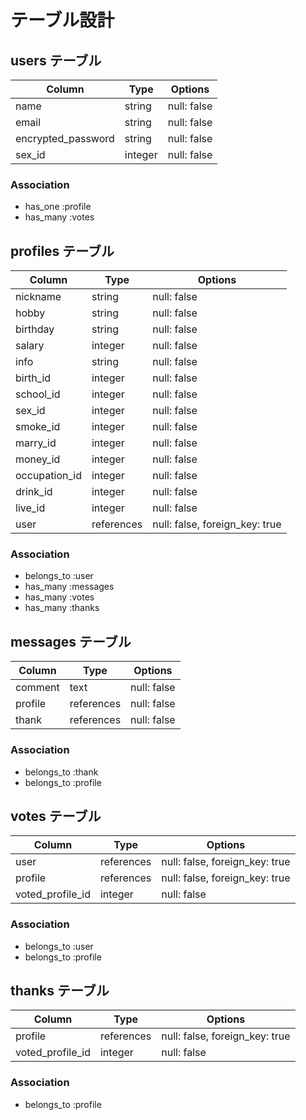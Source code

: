 # テーブル設計

## users テーブル

| Column             | Type     | Options     |
| ----------------   | -------- | ----------- |
| name               | string   | null: false |
| email              | string   | null: false |
| encrypted_password | string   | null: false |
| sex_id             | integer  | null: false |

### Association
- has_one  :profile
- has_many :votes

## profiles テーブル

| Column                 | Type       | Options                        |
| ---------------------- | ---------- | ------------------------------ |
| nickname               | string     | null: false                    |
| hobby                  | string     | null: false                    |
| birthday               | string     | null: false                    |
| salary                 | integer    | null: false                    |
| info                   | string     | null: false                    |
| birth_id               | integer    | null: false                    |
| school_id              | integer    | null: false                    |
| sex_id                 | integer    | null: false                    |
| smoke_id               | integer    | null: false                    |
| marry_id               | integer    | null: false                    |
| money_id               | integer    | null: false                    |
| occupation_id          | integer    | null: false                    |
| drink_id               | integer    | null: false                    |
| live_id                | integer    | null: false                    |
| user                   | references | null: false, foreign_key: true |

### Association

- belongs_to :user
- has_many   :messages
- has_many   :votes
- has_many   :thanks

## messages テーブル

| Column                 | Type       | Options                        |
| ---------------------- | ---------- | ------------------------------ |
| comment                | text       | null: false                    |
| profile                | references | null: false                    |
| thank                  | references | null: false                    |

### Association

- belongs_to :thank
- belongs_to :profile

## votes テーブル

| Column                 | Type       | Options                        |
| ---------------------- | ---------- | ------------------------------ |
| user                   | references | null: false, foreign_key: true |
| profile                | references | null: false, foreign_key: true |
| voted_profile_id       | integer    | null: false                    |

### Association

- belongs_to :user
- belongs_to :profile

## thanks テーブル

| Column                 | Type       | Options                        |
| ---------------------- | ---------- | ------------------------------ |
| profile                | references | null: false, foreign_key: true |
| voted_profile_id       | integer    | null: false                    |

### Association

- belongs_to :profile